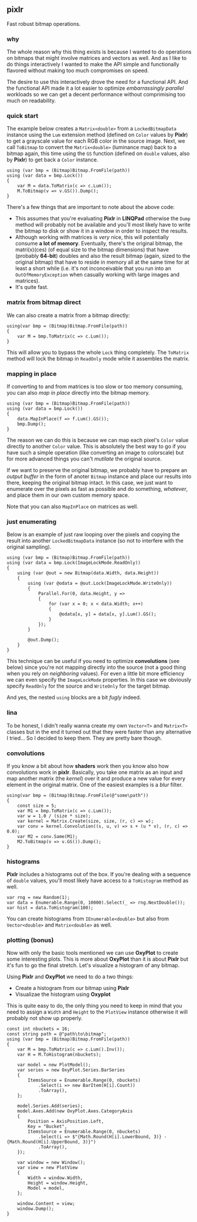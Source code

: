## pixlr
Fast robust bitmap operations.

### why
The whole reason why this thing exists is because I wanted to do operations on bitmaps that might involve matrices and vectors as well. And as I like to do things interactively I wanted to make the API simple and functionally flavored without making too much compromises on speed.

The desire to use this interactively drove the need for a functional API. And the functional API made it a lot easier to optimize *embarrassingly parallel* workloads so we can get a decent performance without comprimising too much on readability.

### quick start
The example below creates a `Matrix<double>` from a `LockedBitmapData` instance using the `Lum` extension method (defined on `Color` values by **Pixlr**) to get a grayscale value for each RGB color in the source image. Next, we call `ToBitmap` to convert the `Matrix<double>` (luminance map) back to a bitmap again, this time using the `GS` function (defined on `double` values, also by **Pixlr**) to get back a `Color` instance.
```
using (var bmp = (Bitmap)Bitmap.FromFile(path))
using (var data = bmp.Lock())
{
    var M = data.ToMatrix(c => c.Lum());
    M.ToBitmap(v => v.GS()).Dump();
}
```
There's a few things that are important to note about the above code:
* This assumes that you're evaluating **Pixlr** in **LINQPad** otherwise the `Dump` method will probably not be available and you'll most likely have to write the bitmap to disk or show it in a window in order to inspect the results.
* Although working with matrices is *very* nice, this will potentially consume **a lot of memory**. Eventually, there's the original bitmap, the matri(x)(ces) (of equal size to the bitmap dimensions) that have (probably **64-bit**) doubles and also the result bitmap (again, sized to the original bitmap) that have to reside in memory all at the same time for at least a short while (i.e. it's not inconceivable that you run into an `OutOfMemoryException` when casually working with large images and matrices).
* It's quite fast.

### matrix from bitmap direct
We can also create a matrix from a bitmap directly:
```
using(var bmp = (Bitmap)Bitmap.FromFile(path))
{
    var M = bmp.ToMatrix(c => c.Lum());
}
```

This will allow you to bypass the whole `Lock` thing completely. The `ToMatrix` method will lock the bitmap in `ReadOnly` mode while it assembles the matrix. 

### mapping in place
If converting to and from matrices is too slow or too memory consuming, you can also *map in place* directly into the bitmap memory.
```
using (var bmp = (Bitmap)Bitmap.FromFile(path))
using (var data = bmp.Lock())
{
    data.MapInPlace(f => f.Lum().GS());
    bmp.Dump();
}
```

The reason we can do this is because we can map each pixel's `Color` value directly to another `Color` value. This is absolutely the best way to go if you have such a simple operation (like converting an image to colorscale) but for more advanced things you can't *mutilate* the original source. 

If we want to preserve the original bitmap, we probably have to prepare an *output buffer* in the form of anoter `Bitmap` instance and place our results into there, keeping the original bitmap intact. In this case, we just want to enumerate over the pixels as fast as possible and do something, *whatever*, and place them in our own custom memory space.

Note that you can also `MapInPlace` on matrices as well.

### just enumerating
Below is an example of just raw looping over the pixels and copying the result into another `LockedBitmapData` instance (so not to interfere with the original sampling).
```
using (var bmp = (Bitmap)Bitmap.FromFile(path))
using (var data = bmp.Lock(ImageLockMode.ReadOnly))
{
    using (var @out = new Bitmap(data.Width, data.Height))
    {
        using (var @odata = @out.Lock(ImageLockMode.WriteOnly))
        {
            Parallel.For(0, data.Height, y =>
            {
                for (var x = 0; x < data.Width; x++)
                {
                    @odata[x, y] = data[x, y].Lum().GS();
                }
            });
        }
        
        @out.Dump();
    }
}
```

This technique can be useful if you need to optimize **convolutions** (see below) since you're not mapping directly into the source (not a good thing when you rely on *neighboring* values). For even a little bit more efficiency we can even specify the `ImageLockMode` properties. In this case we obviously specify `ReadOnly` for the source and `WriteOnly` for the target bitmap.

And yes, the nested `using` blocks are a bit *fugly* indeed.

### lina
To be honest, I didn't really wanna create my own `Vector<T>` and `Matrix<T>` classes but in the end it turned out that they were faster than any alternative I tried... So I decided to keep them. They are pretty bare though.

### convolutions
If you know a bit about how **shaders** work then you know also how convolutions work in **pixlr**. Basically, you take one matrix as an input and map another matrix (the *kernel*) over it and produce a new value for every element in the original matrix. One of the easiest examples is a *blur* filter.
```
using(var bmp = (Bitmap)Bitmap.FromFile(@"some\path"))
{
    const size = 5;
    var M1 = bmp.ToMatrix(c => c.Lum());
    var w = 1.0 / (size * size);
    var kernel = Matrix.Create(size, size, (r, c) => w);
    var conv = kernel.Convolution((s, u, v) => s + (u * v), (r, c) => 0.0);
    var M2 = conv.Same(M1);
    M2.ToBitmap(v => v.GS()).Dump();
}
```

### histograms
**Pixlr** includes a histograms out of the box. If you're dealing with a sequence of `double` values, you'll most likely have access to a `ToHistogram` method as well.
```
var rng = new Random(1);
var data = Enumerable.Range(0, 10000).Select(_ => rng.NextDouble());
var hist = data.ToHistogram(100);
```

You can create histograms from `IEnumerable<double>` but also from `Vector<double>` and `Matrix<double>` as well.

### plotting (bonus)
Now with only the basic tools mentioned we can use **OxyPlot** to create some interesting plots. This is more about **OxyPlot** than it is about **Pixlr** but it's fun to go the final stretch. Let's visualize a histogram of any bitmap.

Using **Pixlr** and **OxyPlot** we need to do a two things:
* Create a histogram from our bitmap using **Pixlr**
* Visualizae the histogram using **Oxyplot**

This is quite easy to do, the only thing you need to keep in mind that you need to assign a `Width` and `Height` to the `PlotView` instance otherwise it will probably not show up properly.
```
const int nbuckets = 16;
const string path = @"path\to\bitmap";
using (var bmp = (Bitmap)Bitmap.FromFile(path))
{
    var M = bmp.ToMatrix(c => c.Lum().Inv());
    var H = M.ToHistogram(nbuckets);

    var model = new PlotModel();
    var series = new OxyPlot.Series.BarSeries
    {
        ItemsSource = Enumerable.Range(0, nbuckets)
            .Select(i => new BarItem(H[i].Count))
            .ToArray(),
    };
    
    model.Series.Add(series);
    model.Axes.Add(new OxyPlot.Axes.CategoryAxis
    {
        Position = AxisPosition.Left,
        Key = "Bucket",
        ItemsSource = Enumerable.Range(0, nbuckets)
            .Select(i => $"{Math.Round(H[i].LowerBound, 3)} - {Math.Round(H[i].UpperBound, 3)}")
            .ToArray(),
    });

    var window = new Window();
    var view = new PlotView
    {
        Width = window.Width,
        Height = window.Height,
        Model = model,
    };
    
    window.Content = view;
    window.Dump();
}
```